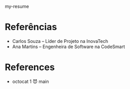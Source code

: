 my-resume



# Referências

- Carlos Souza – Líder de Projeto na InovaTech
- Ana Martins – Engenheira de Software na CodeSmart


# References

* octocat 1 😈
 main
